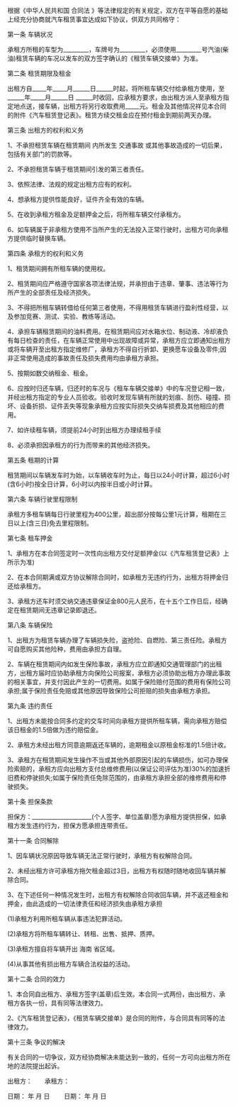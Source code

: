 
 


根据《中华人民共和国
合同法
》等法律规定的有关规定，双方在平等自愿的基础上经充分协商就汽车租赁事宜达成如下协议，供双方共同格守：


第一条 车辆状况


承租方所租的车型为_________，车牌号为_________，必须使用_________号汽油(柴油)租赁车辆的车况以发车的双方签字确认的《租赁车辆交接单》为准。


第二条 租赁期限及租金


出租方自_____年_____月______日______时起，将所租车辆交付给承租方使用，至______年_____月______日 ______时收回，应承租方要求，由出租方派人至承租方指定地点送，接车辆，出租方将另行收取费用_____元。租金及其他情况祥见本合同的附件《汽车租赁登记表》。租赁方续交租金应在预付租金到期前两天办理。


第三条 出租方的权利和义务


1、不承担租赁车辆在租赁期间 内所发生
交通事故
或其他事故造成的一切后果，包括有关部门的罚款等。


2、不承担租赁车辆于租赁期间引发的第三者责任。


3、依照法律、法规的规定出租方应有的权利。


4、想承租方提供性能良好，证件齐全有效的车辆。


5、在收到承租方租金及足额押金之后，将所租车辆交付承租方。


6、如车辆属于非承租方使用不当所产生的无法投入正常行驶时，出租方可向承租方提供临时替换车辆。


第四条 承租方的权利和义务


1、租赁期间拥有所租车辆的使用权。


2、租赁期间应严格遵守国家各项法律法规，并承担由于违章、肇事、违法等行为所产生的全部责任及经济损失。


3、不得把所租车辆转借给任何第三者使用，不得用租赁车辆进行盈利性经营，以及参加竞赛、测试、实验、教练等活动。


4、承担车辆租赁期间的油料费用。在租赁期间应对水箱水位、制动液、冷却液负有每日检查的责任，在车辆正常使用中出现故障或异常，承租方应立即通知出租方或将车辆开至出租方指定维修厂，承租方不得自行折卸、更换愿车设备及零件;因非正常使用造成的事故责任及损失费用均由承租方承担。


5、按期如数交纳租金、租金。


6、应按时归还车辆，归还时的车况与《租车车辆交接单》中的车况登记相一致，并经出租方指定的专业人员验收。验收时发现车辆有所就的划痕、刮伤、碰撞、损坏、设备折损、证件丢失等现象承租方应按实际损失交纳车损费及其他相应的费用。


7、如许续租车辆，须提前24小时到出租方办理续租手续


8、必须承担因承租方的行为而带来的其他经济损失。


第五条 租期的计算


租赁期间以车辆发车时为始，以车辆收车时为止，每日以24小时计算，超过6小时(含6小时)按全日计算，6小时以内按半日或小时计算。


第六条 车辆行驶里程限制


承租方多租车辆每日行驶里程为400公里，超出部分按每公里1元计算，租期在三日以上(含三日)免去里程限制。


第七条 租车押金


1、承租方在本合同签定时一次性向出租方交付足额押金(以《汽车租赁登记表》上所示为准)


2、在本合同期满或双方协议解除合同时，如承租方无违约行为，出租方将押金归还给承租方。


3、承租方还车时须交纳交通违章保证金800元人民币，在十五个工作日后，经确定在租赁期间无违章记录即退还。


第八条 车辆保险


1、出租方为租赁车辆办理了车辆损失险，盗抢险、自燃险、第三责任险。承租方可自愿购买其他险种，费用由承担方自理。


2、车辆在租赁期间内如发生保险事故，承租方应立即通知交通管理部门的出租方，出租方届时应协助承租方向保险公司报案，承租方必须协助出租方办理此事故的相关事宜，并支付因此产生的一切费用。如属于保险赔付范围的费用有保险公司承担;属于保险责任免赔或其他原因导致保险公司拒赔的损失由承租方承担。


第九条 违约责任


1、出租方未能按合同多约定的交车时间向承租方提供所租车辆，需向承租方赔偿该日租金的1.5倍做为违约赔偿金。


2、承租方未经出租方同意逾期返还车辆的，逾期租金以原租金标准的1.5倍计收。


3、承租方在租赁期间发生操作不当或其他外部原因引起的车辆损伤，如可办理保险索赔的，承租方应向出租方支付总维修费用(以保证公司评估为准)30%的加速折旧费和停驶损失;如属于保险责任免除范围的，由承租方承担全部的维修费用和停驶损失。


第十条 担保条款


担保方：_____________________(个人签字、单位盖章)愿为承租方提供担保，如承租方发生违约行为，担保方愿承担连带责任。


第十一条 合同解除


1、因车辆状况原因导致车辆无法正常行驶时，承租方有权解除合同。


2、未经出租方许可承租方拖欠租金超过3日，出租方有权随时随地收回车辆并解除合同。


3、在下述任何一种情况发生时，出租方有权解除合同收回车辆，并不返还租金和押金，由此造成的一切法律责任和经济损失由承租方承担


(1)承租方利用所租车辆从事违法犯罪活动。


(2)承租方将所租车辆转让、转租、出售、抵押、质押。


(3)承租方擅自将车辆开出
海南
省区域。


(4)从事其他有损出租方车辆合法权益的活动。


第十二条 合同的效力


1、本合同自出租方、承租方签字(盖章)后生效。本合同一式两份，由出租方、承租方各执一份，具有同等法律效力。


2、《汽车租赁登记表》，《租赁车辆交接单》是合同的附件，与合同具有同等的法律效力。


第十三条 争议的解决


有关合同的一切争议，双方经协商解决未能达到一致的，任何一方可向出租方所在地的法院提出起诉。


出租方：　　承租方：


日期： 年 月 日 　　日期： 年 月 日
 


 

 
 
 
 
 
  


  
 

  


  


  
 
 
 
 

